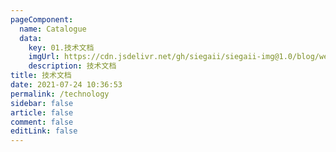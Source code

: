 ```yaml
---
pageComponent: 
  name: Catalogue
  data: 
    key: 01.技术文档
    imgUrl: https://cdn.jsdelivr.net/gh/siegaii/siegaii-img@1.0/blog/web.png
    description: 技术文档
title: 技术文档
date: 2021-07-24 10:36:53
permalink: /technology
sidebar: false
article: false
comment: false
editLink: false
---
```

